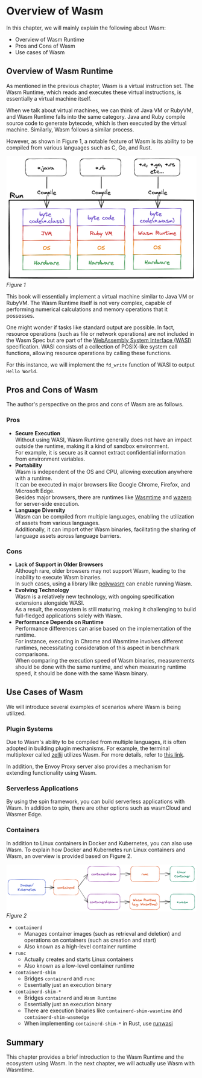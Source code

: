 # Overview of Wasm

In this chapter, we will mainly explain the following about Wasm:

- Overview of Wasm Runtime
- Pros and Cons of Wasm
- Use cases of Wasm

## Overview of Wasm Runtime
As mentioned in the previous chapter, Wasm is a virtual instruction set.
The Wasm Runtime, which reads and executes these virtual instructions, is essentially a virtual machine itself.

When we talk about virtual machines, we can think of Java VM or RubyVM, and Wasm Runtime falls into the same category.
Java and Ruby compile source code to generate bytecode, which is then executed by the virtual machine. Similarly, Wasm follows a similar process.

However, as shown in Figure 1, a notable feature of Wasm is its ability to be compiled from various languages such as C, Go, and Rust.

![](./images/about_wasm_runtime.png)
*Figure 1*

This book will essentially implement a virtual machine similar to Java VM or RubyVM. 
The Wasm Runtime itself is not very complex, capable of performing numerical calculations and memory operations that it possesses.

One might wonder if tasks like standard output are possible. In fact, resource operations (such as file or network operations) are not included in the Wasm Spec but are part of the [WebAssembly System Interface (WASI)](https://wasi.dev) specification.
WASI consists of a collection of POSIX-like system call functions, allowing resource operations by calling these functions.

For this instance, we will implement the `fd_write` function of WASI to output `Hello World`.

## Pros and Cons of Wasm

The author's perspective on the pros and cons of Wasm are as follows.

### Pros
- **Secure Execution**  
  Without using WASI, Wasm Runtime generally does not have an impact outside the runtime, making it a kind of sandbox environment.  
  For example, it is secure as it cannot extract confidential information from environment variables.
- **Portability**  
  Wasm is independent of the OS and CPU, allowing execution anywhere with a runtime.  
  It can be executed in major browsers like Google Chrome, Firefox, and Microsoft Edge.  
  Besides major browsers, there are runtimes like [Wasmtime](https://wasmtime.dev) and [wazero](https://wazero.io) for server-side execution.
- **Language Diversity**  
  Wasm can be compiled from multiple languages, enabling the utilization of assets from various languages.  
  Additionally, it can import other Wasm binaries, facilitating the sharing of language assets across language barriers.

### Cons
- **Lack of Support in Older Browsers**  
  Although rare, older browsers may not support Wasm, leading to the inability to execute Wasm binaries.  
  In such cases, using a library like [polywasm](https://github.com/evanw/polywasm) can enable running Wasm.
- **Evolving Technology**  
  Wasm is a relatively new technology, with ongoing specification extensions alongside WASI.  
  As a result, the ecosystem is still maturing, making it challenging to build full-fledged applications solely with Wasm.
- **Performance Depends on Runtime**  
  Performance differences can arise based on the implementation of the runtime.  
  For instance, executing in Chrome and Wasmtime involves different runtimes, necessitating consideration of this aspect in benchmark comparisons.  
  When comparing the execution speed of Wasm binaries, measurements should be done with the same runtime, and when measuring runtime speed, it should be done with the same Wasm binary.

## Use Cases of Wasm
We will introduce several examples of scenarios where Wasm is being utilized.

### Plugin Systems
Due to Wasm's ability to be compiled from multiple languages, it is often adopted in building plugin mechanisms.
For example, the terminal multiplexer called [zellij](https://github.com/zellij-org/zellij) utilizes Wasm. For more details, refer to [this link](https://zellij.dev/news/new-plugin-system/).

In addition, the Envoy Proxy server also provides a mechanism for extending functionality using Wasm.

### Serverless Applications
By using the spin framework, you can build serverless applications with Wasm.
In addition to spin, there are other options such as wasmCloud and Wasmer Edge.

### Containers
In addition to Linux containers in Docker and Kubernetes, you can also use Wasm.
To explain how Docker and Kubernetes run Linux containers and Wasm, an overview is provided based on Figure 2.

![](./images/containerd_shim.png)
*Figure 2*

- `containerd`
  - Manages container images (such as retrieval and deletion) and operations on containers (such as creation and start)
  - Also known as a high-level container runtime
- `runc`
  - Actually creates and starts Linux containers
  - Also known as a low-level container runtime
- `containerd-shim`
  - Bridges `containerd` and `runc`
  - Essentially just an execution binary
- `containerd-shim-*`
  - Bridges `containerd` and `Wasm Runtime`
  - Essentially just an execution binary
  - There are execution binaries like `containerd-shim-wasmtime` and `containerd-shim-wasmedge`
  - When implementing `containerd-shim-*` in Rust, use [runwasi](https://github.com/containerd/runwasi)

## Summary
This chapter provides a brief introduction to the Wasm Runtime and the ecosystem using Wasm.
In the next chapter, we will actually use Wasm with Wasmtime.

[^1]: Assumes that the Runtime implementation is free of vulnerabilities.

